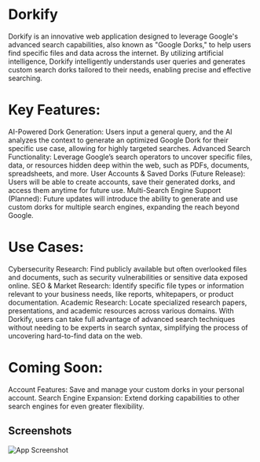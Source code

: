 
# Dorkify

Dorkify is an innovative web application designed to leverage Google's advanced search capabilities, also known as "Google Dorks," to help users find specific files and data across the internet. By utilizing artificial intelligence, Dorkify intelligently understands user queries and generates custom search dorks tailored to their needs, enabling precise and effective searching.

# Key Features:
AI-Powered Dork Generation: Users input a general query, and the AI analyzes the context to generate an optimized Google Dork for their specific use case, allowing for highly targeted searches.
Advanced Search Functionality: Leverage Google’s search operators to uncover specific files, data, or resources hidden deep within the web, such as PDFs, documents, spreadsheets, and more.
User Accounts & Saved Dorks (Future Release): Users will be able to create accounts, save their generated dorks, and access them anytime for future use.
Multi-Search Engine Support (Planned): Future updates will introduce the ability to generate and use custom dorks for multiple search engines, expanding the reach beyond Google.
# Use Cases:
Cybersecurity Research: Find publicly available but often overlooked files and documents, such as security vulnerabilities or sensitive data exposed online.
SEO & Market Research: Identify specific file types or information relevant to your business needs, like reports, whitepapers, or product documentation.
Academic Research: Locate specialized research papers, presentations, and academic resources across various domains.
With Dorkify, users can take full advantage of advanced search techniques without needing to be experts in search syntax, simplifying the process of uncovering hard-to-find data on the web.

# Coming Soon:
Account Features: Save and manage your custom dorks in your personal account.
Search Engine Expansion: Extend dorking capabilities to other search engines for even greater flexibility.


## Screenshots

![App Screenshot](https://via.placeholder.com/468x300?text=App+Screenshot+Here)


